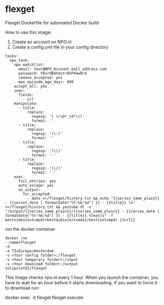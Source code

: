 # flexget
Flexget Dockerfile for automated Docker build

How to use this image:

1. Create an account on NPO.nl
2. Create a config.yml file in your config directory

```
tasks:
  npo_task:
    npo_watchlist:
      email: Your@NPO_Account_mail_address.com
      password: Y0urUB4hdstr0nP44w0rd
      remove_accepted: yes
      max_episode_age_days: 999
    accept_all: yes
    seen:
      fields:
        - url
    manipulate:
      - title:
          replace:
            regexp: '( \(\D*_\d*\))'
            format: ''
      - title:
          replace: 
            regexp: '(\:)' 
            format: ''
      - title:          
          replace: 
            regexp: '(\\)' 
            format: '-'
      - title:          
          replace: 
            regexp: '(\/)' 
            format: '-'            
    exec:
      fail_entries: yes
      auto_escape: yes
      on_output:
        for_accepted:
          - date >>/flexget/history.txt && echo "{{series_name_plain}} - {{series_date | formatdate("%Y-%m-%d") }} - {{title}} \n" >>/flexget/history.txt && youtube-dl -o "/output/{{series_name_plain}}/{{series_name_plain}} - {{series_date | formatdate("%Y-%m-%d") }} - {{title}}.%(ext)s" -f bestvideo[ext=mp4]+bestaudio[ext=m4a]/best[ext=mp4] {{url}} 
```

run the docker container

```
docker run 
--name=flexget 
-d 
-e TZ=Europe/Amsterdam 
-v <Your config folder>:/flexget 
-v <Your temporary folder>:/input 
-v <Your download folder>:/output 
solipsist01/flexget
```

This image checks npo.nl every 1 hour. When you launch the container, you have to wait for an hour before it starts downloading.
If you want to force it to download run:

docker exec -it flexget flexget execute

